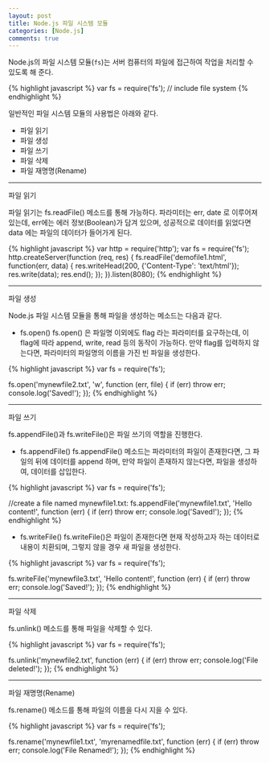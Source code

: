 ```yaml
---
layout: post
title: Node.js 파일 시스템 모듈
categories: [Node.js]
comments: true
---
```


Node.js의 파일 시스템 모듈(`fs`)는 서버 컴퓨터의 파일에 접근하여 작업을 처리할 수 있도록 해 준다.

{% highlight javascript %}
var fs = require('fs'); // include file system
{% endhighlight %}

일반적인 파일 시스템 모듈의 사용법은 아래와 같다.
- 파일 읽기
- 파일 생성
- 파일 쓰기
- 파일 삭제
- 파일 재명명(Rename)

-----------------

파일 읽기

파일 읽기는 fs.readFile() 메소드를 통해 가능하다.
파라미터는 err, date 로 이루어져 있는데, err에는 에러 정보(Boolean)가 담겨 있으며, 성공적으로 데이터를 읽었다면 data 에는 파일의 데이터가 들어가게 된다.

{% highlight javascript %}
var http = require('http');
var fs = require('fs');
http.createServer(function (req, res) {
  fs.readFile('demofile1.html', function(err, data) {
    res.writeHead(200, {'Content-Type': 'text/html'});
    res.write(data);
    res.end();
  });
}).listen(8080);
{% endhighlight %}

--------------------

파일 생성

Node.js 파일 시스템 모듈을 통해 파일을 생성하는 메소드는 다음과 같다.

- fs.open()
fs.open() 은 파일명 이외에도 flag 라는 파라미터를 요구하는데, 이 flag에 따라 append, write, read 등의 동작이 가능하다. 만약 flag를 입력하지 않는다면, 파라미터의 파일명의 이름을 가진 빈 파일을 생성한다.

{% highlight javascript %}
var fs = require('fs');
 
fs.open('mynewfile2.txt', 'w', function (err, file) {
  if (err) throw err;
  console.log('Saved!');
});
{% endhighlight %}

------------------

파일 쓰기

fs.appendFile()과 fs.writeFile()은 파일 쓰기의 역할을 진행한다.

- fs.appendFile()
fs.appendFile() 메소드는 파라미터의 파일이 존재한다면, 그 파일의 뒤에 데이터를 append 하며, 만약 파일이 존재하지 않는다면, 파일을 생성하여, 데이터를 삽입한다.

{% highlight javascript %}
var fs = require('fs');
 
//create a file named mynewfile1.txt:
fs.appendFile('mynewfile1.txt', 'Hello content!', function (err) {
  if (err) throw err;
  console.log('Saved!');
});
{% endhighlight %}

- fs.writeFile()
fs.writeFile()은 파일이 존재한다면 현재 작성하고자 하는 데이터로 내용이 치환되며, 그렇지 않을 경우 새 파일을 생성한다.

{% highlight javascript %}
var fs = require('fs');
 
fs.writeFile('mynewfile3.txt', 'Hello content!', function (err) {
  if (err) throw err;
  console.log('Saved!');
});
{% endhighlight %}

--------------------------

파일 삭제

fs.unlink() 메소드를 통해 파일을 삭제할 수 있다.

{% highlight javascript %}
var fs = require('fs');
 
fs.unlink('mynewfile2.txt', function (err) {
  if (err) throw err;
  console.log('File deleted!');
});
{% endhighlight %}

---------------------------

파일 재명명(Rename)

fs.rename() 메소드를 통해 파일의 이름을 다시 지을 수 있다.

{% highlight javascript %}
var fs = require('fs');
 
fs.rename('mynewfile1.txt', 'myrenamedfile.txt', function (err) {
  if (err) throw err;
  console.log('File Renamed!');
});
{% endhighlight %}